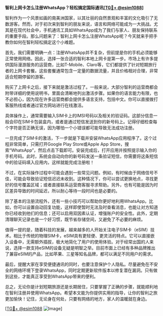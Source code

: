 **智利上网卡怎么注册WhatsApp？轻松搞定国际通讯[[TG💪+ @esim1088](https://t.me/s/esim1088)]**

智利作为一个风景如画的南美洲国家，以其壮丽的自然景观和丰富的文化吸引了无数游客。然而，对于初次来到智利的朋友来说，语言和网络可能成为一大挑战。尤其是在现代社会中，手机通讯工具如WhatsApp成为了我们与家人、朋友保持联系的重要手段。那么问题来了：智利上网卡怎么注册WhatsApp呢？今天就来手把手教你如何在智利轻松搞定这个小难题。

首先，我们需要明确一点：注册WhatsApp并不复杂，但前提是你的手机必须能够正常使用网络。因此，选择一张合适的智利本地上网卡是第一步。市场上有许多提供国际漫游服务的运营商，比如T-Mobile、Claro等，它们都提供了针对短期旅行者的上网卡套餐。这些套餐通常包含一定量的数据流量，并且价格相对合理，非常适合短期停留的游客。

购买了上网卡之后，接下来就是激活过程了。一般来说，大部分智利的运营商都会附带详细的使用说明书，里面会清晰地列出激活步骤。如果你的语言能力有限，也不必担心，因为现在许多运营商都会提供多语言支持，包括中文。你可以直接拨打客服热线或者通过官方网站进行在线激活。

具体操作上，通常需要输入SIM卡上的IMSI号码以及相关的验证码。这部分信息一般会印在SIM卡包装盒内，或者是通过短信发送到你的新号码上。记得仔细检查每个字符是否正确无误，因为哪怕一个小错误都可能导致无法成功注册。

一旦完成了SIM卡的激活，下一步就是下载并安装WhatsApp应用程序了。这个过程非常简单，只需打开Google Play Store或Apple App Store，搜索“WhatsApp”，然后点击下载即可。安装完成后，打开应用并按照提示输入你的手机号码。此时，系统会自动向你的新号码发送一条验证短信，你需要将这条短信中的验证码填入应用内，这样就能完成注册啦！

不过，在实际操作过程中可能会遇到一些常见问题。例如，有时候由于网络信号不佳，可能会导致验证短信迟迟未收到。这种情况下，你可以尝试更换地点，寻找更好的信号覆盖区域；或者直接联系运营商客服寻求帮助。另外，也有可能是因为时区差异导致的时间延迟，所以耐心等待一段时间也是必要的。

除了基本的注册流程外，还有一些小技巧可以帮助你更好地利用WhatsApp。比如，你可以设置自动回复功能，这样即使暂时无法及时查看消息，也能让对方知道你已经收到他们的信息；还可以启用双因素认证，增强账户的安全性。此外，定期清理聊天记录也是一个好习惯，既节省存储空间，又避免了不必要的麻烦。

值得一提的是，随着科技的发展，越来越多的人开始关注电子SIM卡（eSIM）技术。相比于传统的物理SIM卡，eSIM具有更轻便、更灵活的特点。它可以直接嵌入设备中，无需额外插拔，极大地简化了用户的使用体验。对于经常出国的人来说，选择一款支持eSIM的设备无疑是明智之举。目前市面上已经有多种品牌推出了兼容eSIM的产品，比如苹果、三星等知名品牌，都可以满足不同用户的需求。

最后，提醒大家在享受便捷通讯的同时，也要注意保护个人隐私。尽量避免在不安全的网络环境下登录WhatsApp，同时定期更新软件版本以修复潜在漏洞。只有做到这些，才能真正享受到WhatsApp带来的便利。

总之，无论你是计划短期旅游还是长期居住，只要掌握了正确的步骤，就能顺利地在智利注册并使用WhatsApp。希望本文能为你提供实用的指导，让你的智利之旅更加愉快！记住，无论身在何处，只要有网络的地方，家人的温暖就在身边。

[[TG💪+ @esim1088](https://t.me/s/esim1088) ![Image](https://i.postimg.cc/4NQfJmqS/Snipaste-2025-05-13-00-14-12.png)]